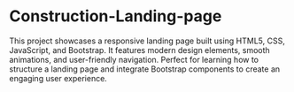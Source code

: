 # Construction-Landing-page
This project showcases a responsive landing page built using HTML5, CSS, JavaScript, and Bootstrap. It features modern design elements, smooth animations, and user-friendly navigation. Perfect for learning how to structure a landing page and integrate Bootstrap components to create an engaging user experience.
